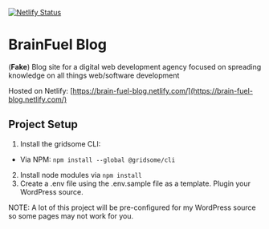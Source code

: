 [![Netlify Status](https://api.netlify.com/api/v1/badges/edbc90db-e677-4430-a40e-2a5565d0e66b/deploy-status)](https://app.netlify.com/sites/brain-fuel-blog/deploys)

# BrainFuel Blog

(__Fake__) Blog site for a digital web development agency focused on spreading knowledge on all things web/software development

Hosted on Netlify: [https://brain-fuel-blog.netlify.com/](https://brain-fuel-blog.netlify.com/)

## Project Setup

1. Install the gridsome CLI:
  * Via NPM: `npm install --global @gridsome/cli`
2. Install node modules via `npm install`
3. Create a .env file using the .env.sample file as a template. Plugin your WordPress source.

NOTE: A lot of this project will be pre-configured for my WordPress source so some pages may not work for you.